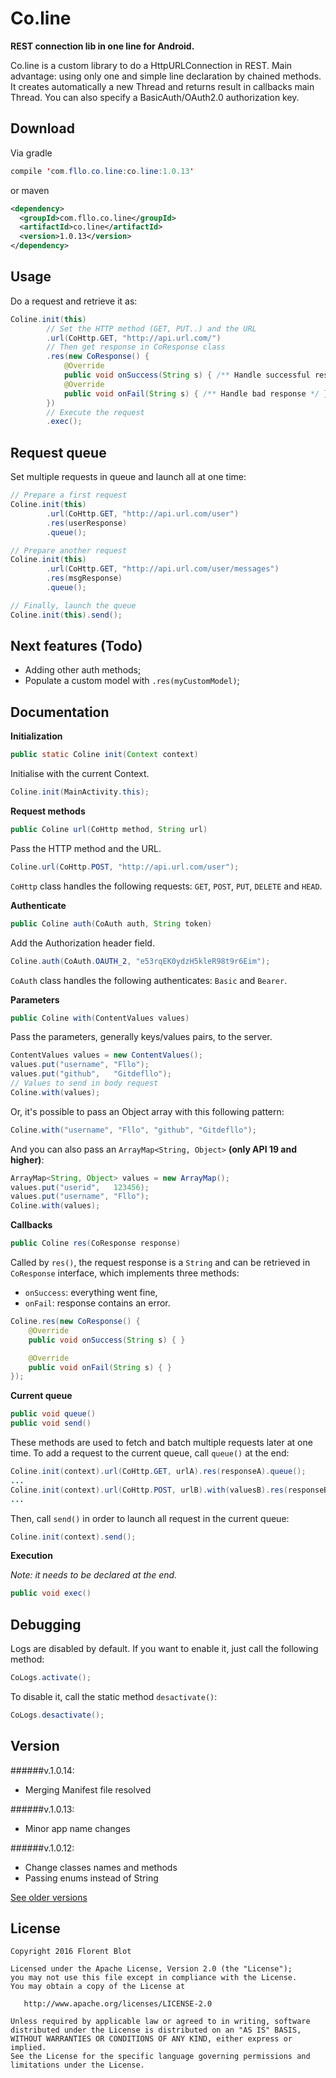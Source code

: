 Co.line
=======

**REST connection lib in one line for Android.**

Co.line is a custom library to do a HttpURLConnection in REST. Main advantage: using only one and simple line declaration by chained methods. It creates automatically a new Thread and returns result in callbacks main Thread. You can also specify a BasicAuth/OAuth2.0 authorization key.

Download
--------

Via gradle
```java
compile 'com.fllo.co.line:co.line:1.0.13'
```
or maven
```xml
<dependency>
  <groupId>com.fllo.co.line</groupId>
  <artifactId>co.line</artifactId>
  <version>1.0.13</version>
</dependency>
```

Usage
------

Do a request and retrieve it as:
```java
Coline.init(this)
        // Set the HTTP method (GET, PUT..) and the URL
        .url(CoHttp.GET, "http://api.url.com/")
        // Then get response in CoResponse class
        .res(new CoResponse() {
            @Override
            public void onSuccess(String s) { /** Handle successful response */ }
            @Override
            public void onFail(String s) { /** Handle bad response */ }
        })
        // Execute the request
        .exec();
```

Request queue
-------

Set multiple requests in queue and launch all at one time:
```java
// Prepare a first request
Coline.init(this)
        .url(CoHttp.GET, "http://api.url.com/user")
        .res(userResponse)
        .queue();

// Prepare another request
Coline.init(this)
        .url(CoHttp.GET, "http://api.url.com/user/messages")
        .res(msgResponse)
        .queue();

// Finally, launch the queue
Coline.init(this).send();
```

Next features (Todo)
-------

- Adding other auth methods;
- Populate a custom model with `.res(myCustomModel)`;

Documentation
-------

**Initialization**

```java
public static Coline init(Context context)
```
Initialise with the current Context.
```java
Coline.init(MainActivity.this);
```

**Request methods**

```java
public Coline url(CoHttp method, String url)
```
Pass the HTTP method and the URL.
```java
Coline.url(CoHttp.POST, "http://api.url.com/user");
```
`CoHttp` class handles the following requests: `GET`, `POST`, `PUT`, `DELETE` and `HEAD`.

**Authenticate**

```java
public Coline auth(CoAuth auth, String token)
```
Add the Authorization header field.
```java
Coline.auth(CoAuth.OAUTH_2, "e53rqEK0ydzH5kleR98t9r6Eim");
```
`CoAuth` class handles the following authenticates: `Basic` and `Bearer`.

**Parameters**

```java
public Coline with(ContentValues values)
```
Pass the parameters, generally keys/values pairs, to the server.
```java
ContentValues values = new ContentValues();
values.put("username", "Fllo");
values.put("github",   "Gitdefllo");
// Values to send in body request
Coline.with(values);
```
Or, it's possible to pass an Object array with this following pattern:  
```java
Coline.with("username", "Fllo", "github", "Gitdefllo");
```
And you can also pass an `ArrayMap<String, Object>` **(only API 19 and higher)**:
```java
ArrayMap<String, Object> values = new ArrayMap();
values.put("userid",   123456);
values.put("username", "Fllo");
Coline.with(values);
```

**Callbacks**

```java
public Coline res(CoResponse response)
```
Called by `res()`, the request response is a `String` and can be retrieved in `CoResponse` interface, which implements three methods:
- `onSuccess`: everything went fine,
- `onFail`: response contains an error.
```java
Coline.res(new CoResponse() {
    @Override
    public void onSuccess(String s) { }

    @Override
    public void onFail(String s) { }
});
```

**Current queue**

```java
public void queue()
public void send()
```
These methods are used to fetch and batch multiple requests later at one time.
To add a request to the current queue, call `queue()` at the end:
```java
Coline.init(context).url(CoHttp.GET, urlA).res(responseA).queue();
...
Coline.init(context).url(CoHttp.POST, urlB).with(valuesB).res(responseB).queue();
...
```
Then, call `send()` in order to launch all request in the current queue:
```java
Coline.init(context).send();
```

**Execution**

*Note: it needs to be declared at the end.*
```java
public void exec()
```

Debugging
---------

Logs are disabled by default. If you want to enable it, just call the following method:
```java
CoLogs.activate();
```
To disable it, call the static method `desactivate()`:
```java
CoLogs.desactivate();
```

Version  
-------

######v.1.0.14:
- Merging Manifest file resolved

######v.1.0.13:
- Minor app name changes

######v.1.0.12:
- Change classes names and methods
- Passing enums instead of String

<a href="https://github.com/Gitdefllo/Co.line/blob/master/VERSIONS.md">See older versions</a>

License
--------

    Copyright 2016 Florent Blot
    
    Licensed under the Apache License, Version 2.0 (the "License");
    you may not use this file except in compliance with the License.
    You may obtain a copy of the License at

       http://www.apache.org/licenses/LICENSE-2.0

    Unless required by applicable law or agreed to in writing, software
    distributed under the License is distributed on an "AS IS" BASIS,
    WITHOUT WARRANTIES OR CONDITIONS OF ANY KIND, either express or implied.
    See the License for the specific language governing permissions and
    limitations under the License.
